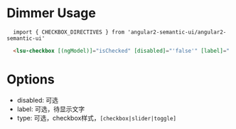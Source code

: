 # Dimmer Usage

```typesctript
  import { CHECKBOX_DIRECTIVES } from 'angular2-semantic-ui/angular2-semantic-ui'
```
```html
  <lsu-checkbox [(ngModel)]="isChecked" [disabled]="'false'" [label]="'CheckBox'" [type]="'slider'"></lsu-checkbox>
```

# Options
- disabled: 可选
- label: 可选，待显示文字
- type: 可选，checkbox样式，` [checkbox|slider|toggle] `